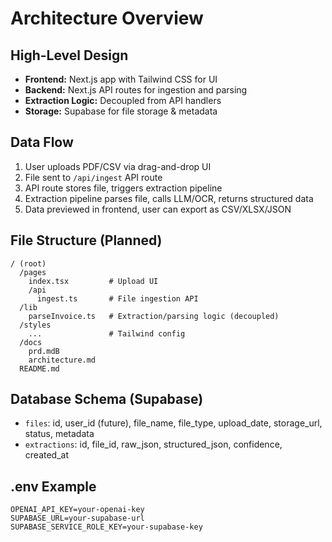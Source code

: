 # Architecture Overview

## High-Level Design
- **Frontend:** Next.js app with Tailwind CSS for UI
- **Backend:** Next.js API routes for ingestion and parsing
- **Extraction Logic:** Decoupled from API handlers
- **Storage:** Supabase for file storage & metadata

## Data Flow
1. User uploads PDF/CSV via drag-and-drop UI
2. File sent to `/api/ingest` API route
3. API route stores file, triggers extraction pipeline
4. Extraction pipeline parses file, calls LLM/OCR, returns structured data
5. Data previewed in frontend, user can export as CSV/XLSX/JSON

## File Structure (Planned)
```
/ (root)
  /pages
    index.tsx         # Upload UI
    /api
      ingest.ts       # File ingestion API
  /lib
    parseInvoice.ts   # Extraction/parsing logic (decoupled)
  /styles
    ...               # Tailwind config
  /docs
    prd.mdB
    architecture.md
  README.md
```

## Database Schema (Supabase)
- `files`: id, user_id (future), file_name, file_type, upload_date, storage_url, status, metadata
- `extractions`: id, file_id, raw_json, structured_json, confidence, created_at

## .env Example
```
OPENAI_API_KEY=your-openai-key
SUPABASE_URL=your-supabase-url
SUPABASE_SERVICE_ROLE_KEY=your-supabase-key
```
